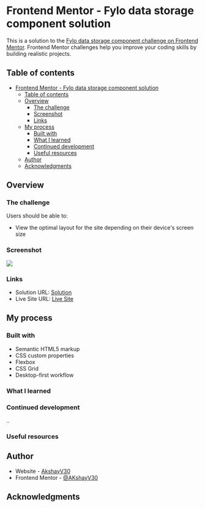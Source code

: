 # Frontend Mentor - Fylo data storage component solution

This is a solution to the [Fylo data storage component challenge on Frontend Mentor](https://www.frontendmentor.io/challenges/fylo-data-storage-component-1dZPRbV5n). Frontend Mentor challenges help you improve your coding skills by building realistic projects.

## Table of contents

- [Frontend Mentor - Fylo data storage component solution](#frontend-mentor---fylo-data-storage-component-solution)
  - [Table of contents](#table-of-contents)
  - [Overview](#overview)
    - [The challenge](#the-challenge)
    - [Screenshot](#screenshot)
    - [Links](#links)
  - [My process](#my-process)
    - [Built with](#built-with)
    - [What I learned](#what-i-learned)
    - [Continued development](#continued-development)
    - [Useful resources](#useful-resources)
  - [Author](#author)
  - [Acknowledgments](#acknowledgments)

## Overview

### The challenge

Users should be able to:

- View the optimal layout for the site depending on their device's screen size

### Screenshot

![](./screenshot.jpg)

### Links

- Solution URL: [Solution](https://github.com/AkshayV30/fylo-data-storage-component-master)
- Live Site URL: [Live Site](https://akshayv30.github.io/fylo-data-storage-component-master/)

## My process

### Built with

- Semantic HTML5 markup
- CSS custom properties
- Flexbox
- CSS Grid
- Desktop-first workflow

### What I learned

### Continued development

..

### Useful resources

## Author

- Website - [AkshayV30](https://akshayv30.github.io/product-preview-card-component-main/)
- Frontend Mentor - [@AKshayV30](https://www.frontendmentor.io/profile/AkshayV30)

## Acknowledgments

